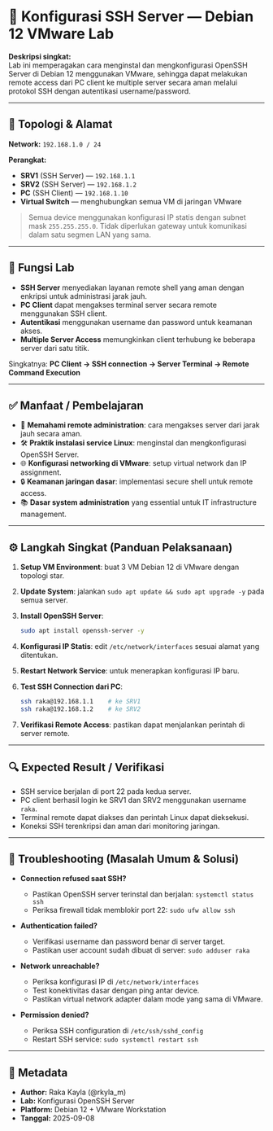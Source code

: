 # 🔐 Konfigurasi SSH Server — Debian 12 VMware Lab

**Deskripsi singkat:**  
Lab ini memperagakan cara menginstal dan mengkonfigurasi OpenSSH Server di Debian 12 menggunakan VMware, sehingga dapat melakukan remote access dari PC client ke multiple server secara aman melalui protokol SSH dengan autentikasi username/password.

---

## 🔌 Topologi & Alamat

**Network:** `192.168.1.0 / 24`

**Perangkat:**
- **SRV1** (SSH Server) — `192.168.1.1`
- **SRV2** (SSH Server) — `192.168.1.2`  
- **PC** (SSH Client) — `192.168.1.10`
- **Virtual Switch** — menghubungkan semua VM di jaringan VMware

> Semua device menggunakan konfigurasi IP statis dengan subnet mask `255.255.255.0`. Tidak diperlukan gateway untuk komunikasi dalam satu segmen LAN yang sama.

---

## 🔬 Fungsi Lab

- **SSH Server** menyediakan layanan remote shell yang aman dengan enkripsi untuk administrasi jarak jauh.
- **PC Client** dapat mengakses terminal server secara remote menggunakan SSH client.
- **Autentikasi** menggunakan username dan password untuk keamanan akses.
- **Multiple Server Access** memungkinkan client terhubung ke beberapa server dari satu titik.

Singkatnya: **PC Client → SSH connection → Server Terminal → Remote Command Execution**

---

## ✅ Manfaat / Pembelajaran

- 🔐 **Memahami remote administration**: cara mengakses server dari jarak jauh secara aman.
- 🛠️ **Praktik instalasi service Linux**: menginstal dan mengkonfigurasi OpenSSH Server.
- 🌐 **Konfigurasi networking di VMware**: setup virtual network dan IP assignment.
- 🔒 **Keamanan jaringan dasar**: implementasi secure shell untuk remote access.
- 📚 **Dasar system administration** yang essential untuk IT infrastructure management.

---

## ⚙️ Langkah Singkat (Panduan Pelaksanaan)

1. **Setup VM Environment**: buat 3 VM Debian 12 di VMware dengan topologi star.

2. **Update System**: jalankan `sudo apt update && sudo apt upgrade -y` pada semua server.

3. **Install OpenSSH Server**: 
   ```bash
   sudo apt install openssh-server -y
   ```

4. **Konfigurasi IP Statis**: edit `/etc/network/interfaces` sesuai alamat yang ditentukan.

5. **Restart Network Service**: untuk menerapkan konfigurasi IP baru.

6. **Test SSH Connection dari PC**:
   ```bash
   ssh raka@192.168.1.1    # ke SRV1
   ssh raka@192.168.1.2    # ke SRV2
   ```

7. **Verifikasi Remote Access**: pastikan dapat menjalankan perintah di server remote.

---

## 🔍 Expected Result / Verifikasi

- SSH service berjalan di port 22 pada kedua server.
- PC client berhasil login ke SRV1 dan SRV2 menggunakan username `raka`.
- Terminal remote dapat diakses dan perintah Linux dapat dieksekusi.
- Koneksi SSH terenkripsi dan aman dari monitoring jaringan.

---

## 🛟 Troubleshooting (Masalah Umum & Solusi)

- **Connection refused saat SSH?**
  - Pastikan OpenSSH server terinstal dan berjalan: `systemctl status ssh`
  - Periksa firewall tidak memblokir port 22: `sudo ufw allow ssh`

- **Authentication failed?**
  - Verifikasi username dan password benar di server target.
  - Pastikan user account sudah dibuat di server: `sudo adduser raka`

- **Network unreachable?**
  - Periksa konfigurasi IP di `/etc/network/interfaces`
  - Test konektivitas dasar dengan ping antar device.
  - Pastikan virtual network adapter dalam mode yang sama di VMware.

- **Permission denied?**
  - Periksa SSH configuration di `/etc/ssh/sshd_config`
  - Restart SSH service: `sudo systemctl restart ssh`

---

## 📌 Metadata

- **Author:** Raka Kayla (@rkyla_m)
- **Lab:** Konfigurasi OpenSSH Server  
- **Platform:** Debian 12 + VMware Workstation
- **Tanggal:** 2025-09-08